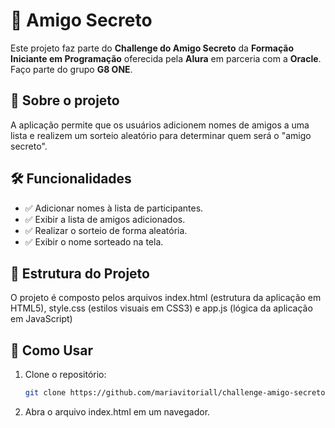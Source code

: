 # 🎁 Amigo Secreto

Este projeto faz parte do **Challenge do Amigo Secreto** da **Formação Iniciante em Programação** oferecida pela **Alura** em parceria com a **Oracle**. Faço parte do grupo **G8 ONE**.

## 🚀 Sobre o projeto

A aplicação permite que os usuários adicionem nomes de amigos a uma lista e realizem um sorteio aleatório para determinar quem será o "amigo secreto".

## 🛠️ Funcionalidades

- ✅ Adicionar nomes à lista de participantes.
- ✅ Exibir a lista de amigos adicionados.
- ✅ Realizar o sorteio de forma aleatória.
- ✅ Exibir o nome sorteado na tela.

## 📂 Estrutura do Projeto

O projeto é composto pelos arquivos index.html (estrutura da aplicação em HTML5), style.css (estilos visuais em CSS3) e app.js (lógica da aplicação em JavaScript)

## 🎯 Como Usar

1. Clone o repositório:
   ```bash
   git clone https://github.com/mariavitoriall/challenge-amigo-secreto.git

2. Abra o arquivo index.html em um navegador.
